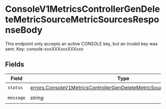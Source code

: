 # ConsoleV1MetricsControllerGenDeleteMetricSourceMetricSourcesResponseBody

This endpoint only accepts an active CONSOLE key, but an invalid key was sent. Key: console-xxxXXXxxxXXXxxx


## Fields

| Field                                                                                                                                                                  | Type                                                                                                                                                                   | Required                                                                                                                                                               | Description                                                                                                                                                            |
| ---------------------------------------------------------------------------------------------------------------------------------------------------------------------- | ---------------------------------------------------------------------------------------------------------------------------------------------------------------------- | ---------------------------------------------------------------------------------------------------------------------------------------------------------------------- | ---------------------------------------------------------------------------------------------------------------------------------------------------------------------- |
| `status`                                                                                                                                                               | [errors.ConsoleV1MetricsControllerGenDeleteMetricSourceMetricSourcesStatus](../../models/errors/consolev1metricscontrollergendeletemetricsourcemetricsourcesstatus.md) | :heavy_check_mark:                                                                                                                                                     | N/A                                                                                                                                                                    |
| `message`                                                                                                                                                              | *string*                                                                                                                                                               | :heavy_check_mark:                                                                                                                                                     | N/A                                                                                                                                                                    |